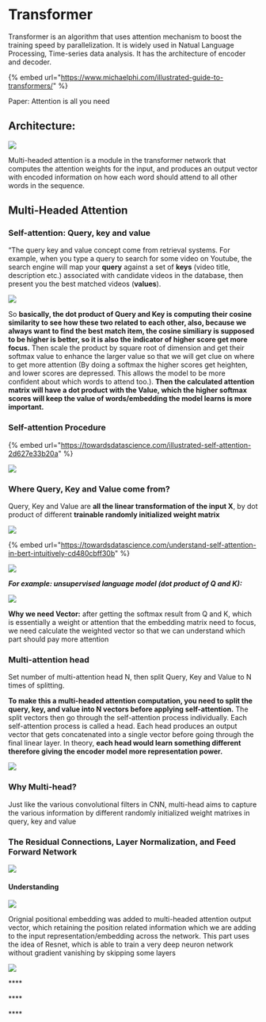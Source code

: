 # Transformer

Transformer is an algorithm that uses attention mechanism to boost the training speed by parallelization. It is widely used in Natual Language Processing, Time-series data analysis. It has the architecture of encoder and decoder.   



{% embed url="https://www.michaelphi.com/illustrated-guide-to-transformers/" %}

Paper: Attention is all you need

## Architecture:

![](.gitbook/assets/image%20%2887%29.png)

Multi-headed attention is a module in the transformer network that computes the attention weights for the input, and produces an output vector with encoded information on how each word should attend to all other words in the sequence.

## Multi-Headed Attention

### **Self-attention:** Query, key and value

“The query key and value concept come from retrieval systems. For example, when you type a query to search for some video on Youtube, the search engine will map your **query** against a set of **keys** \(video title, description etc.\) associated with candidate videos in the database, then present you the best matched videos \(**values**\).

![](.gitbook/assets/image%20%2817%29.png)

So **basically, the dot product of Query and Key is computing their cosine similarity to see how these two related to each other, also, because we always want to find the best match item, the cosine similiary is supposed to be higher is better, so it is also the indicator of higher score get more focus.** Then scale the product by square root of dimension and get their softmax value to enhance the larger value so that we will get clue on where to get more attention \(By doing a softmax the higher scores get heighten, and lower scores are depressed. This allows the model to be more confident about which words to attend too.\). **Then the calculated attention matrix will have a dot product with the Value, which the higher softmax scores will keep the value of words/embedding the model learns is more important.**

### Self-attention Procedure

{% embed url="https://towardsdatascience.com/illustrated-self-attention-2d627e33b20a" %}

![](.gitbook/assets/ezgif.com-gif-maker.gif)

### Where Query, Key and Value come from?

Query, Key and Value are **all the linear transformation of the input X**, by dot product of different **trainable randomly initialized weight matrix**

![](.gitbook/assets/image%20%28108%29.png) 

{% embed url="https://towardsdatascience.com/understand-self-attention-in-bert-intuitively-cd480cbff30b" %}

![](.gitbook/assets/image%20%28106%29.png)

_**For example: unsupervised language model \(dot product of Q and K\):**_

![](.gitbook/assets/image%20%28107%29.png)

**Why we need Vector:** after getting the softmax result from Q and K, which is essentially a weight or attention that the embedding matrix need to focus, we need calculate the weighted vector so that we can understand which part should pay more attention

### Multi-attention head

Set number of multi-attention head N, then split Query, Key and Value to N times of splitting.

**To make this a multi-headed attention computation, you need to split the query, key, and value into N vectors before applying self-attention.** The split vectors then go through the self-attention process individually. Each self-attention process is called a head. Each head produces an output vector that gets concatenated into a single vector before going through the final linear layer. In theory, **each head would learn something different therefore giving the encoder model more representation power.**

![](.gitbook/assets/image%20%2872%29.png)

### Why Multi-head?

Just like the various convolutional filters in CNN, multi-head aims to capture the various information by different randomly initialized weight matrixes in query, key and value 

### The Residual Connections, Layer Normalization, and Feed Forward Network

![](.gitbook/assets/image%20%2813%29.png)

#### Understanding

![](.gitbook/assets/image%20%2869%29.png)

Orignial positional embedding was added to multi-headed attention output vector, which retaining the position related information which we are adding to the input representation/embedding across the network. This part uses the idea of Resnet, which is able to train a very deep neuron network without gradient vanishing by skipping some layers

![](.gitbook/assets/image%20%2860%29.png)







\*\*\*\*

\*\*\*\*

\*\*\*\*



